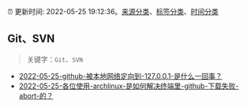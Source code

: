 :alarm_clock: 更新时间: 2022-05-25 19:12:36。[来源分类](../README.md)、[标签分类](../TAGS.md)、[时间分类](../TIMELINE.md)

## Git、SVN


> 关键字：`Git`、`SVN`



- [2022-05-25-github-被本地网络定向到-127.0.0.1-是什么一回事？](https://www.v2ex.com/t/855337) 
- [2022-05-25-各位使用-archlinux-是如何解决终端里-github-下载失败-abort-的？](https://www.v2ex.com/t/855335) 